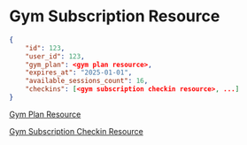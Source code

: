 # Gym Subscription Resource


```json
{
    "id": 123,
    "user_id": 123,
    "gym_plan": <gym plan resource>,
    "expires_at": "2025-01-01",
    "available_sessions_count": 16,
    "checkins": [<gym subscription checkin resource>, ...]
}
```

[Gym Plan Resource](../plans/gym_plan_resource.md)

[Gym Subscription Checkin Resource](gym_subscription_checkin_resource.md)
